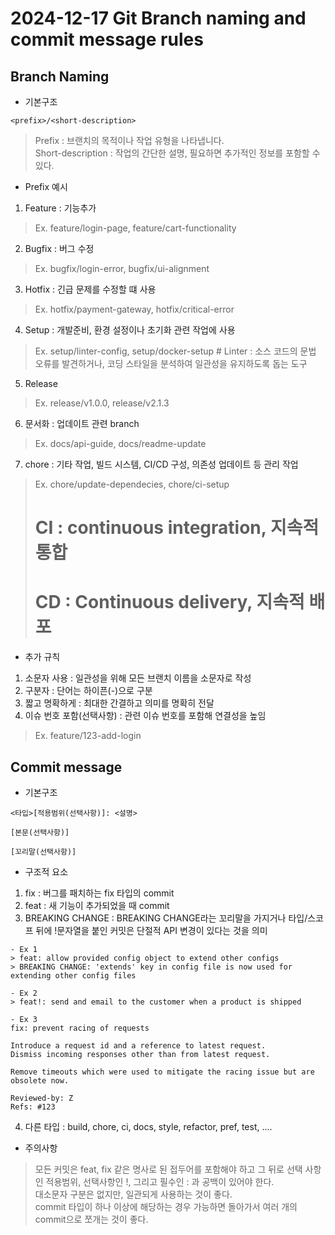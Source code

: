 # 2024-12-17 Git Branch naming and commit message rules

## Branch Naming

- 기본구조

```
<prefix>/<short-description>
```

> Prefix : 브랜치의 목적이나 작업 유형을 나타냅니다.  
> Short-description : 작업의 간단한 설명, 필요하면 추가적인 정보를 포함할 수 있다.

- Prefix 예시

1. Feature : 기능추가
> Ex. feature/login-page, feature/cart-functionality
2. Bugfix : 버그 수정
> Ex. bugfix/login-error, bugfix/ui-alignment
3. Hotfix : 긴급 문제를 수정할 떄 사용
> Ex. hotfix/payment-gateway, hotfix/critical-error
4. Setup : 개발준비, 환경 설정이나 초기화 관련 작업에 사용
> Ex. setup/linter-config, setup/docker-setup  # Linter : 소스 코드의 문법 오류를 발견하거나, 코딩 스타일을 분석하여 일관성을 유지하도록 돕는 도구
5. Release
> Ex. release/v1.0.0, release/v2.1.3
6. 문서화 : 업데이트 관련 branch
> Ex. docs/api-guide, docs/readme-update
7. chore : 기타 작업, 빌드 시스템, CI/CD 구성, 의존성 업데이트 등 관리 작업
> Ex. chore/update-dependecies, chore/ci-setup    
> # CI : continuous integration, 지속적 통합  
> # CD : Continuous delivery, 지속적 배포

- 추가 규칙
1. 소문자 사용 : 일관성을 위해 모든 브랜치 이름을 소문자로 작성
2. 구분자 : 단어는 하이픈(-)으로 구분
3. 짧고 명확하게 : 최대한 간결하고 의미를 명확히 전달
4. 이슈 번호 포함(선택사항) : 관련 이슈 번호를 포함해 연결성을 높임
> Ex. feature/123-add-login

## Commit message

- 기본구조

```
<타입>[적용범위(선택사항)]: <설명>

[본문(선택사항)]

[꼬리말(선택사항)]
```

- 구조적 요소
1. fix : 버그를 패치하는 fix 타입의 commit
2. feat : 새 기능이 추가되었을 때 commit
3. BREAKING CHANGE : BREAKING CHANGE라는 꼬리말을 가지거나 타입/스코프 뒤에 !문자열을 붙인 커밋은 단절적 API 변경이 있다는 것을 의미
```
- Ex 1
> feat: allow provided config object to extend other configs
> BREAKING CHANGE: 'extends' key in config file is now used for extending other config files

- Ex 2
> feat!: send and email to the customer when a product is shipped

- Ex 3
fix: prevent racing of requests

Introduce a request id and a reference to latest request.
Dismiss incoming responses other than from latest request.

Remove timeouts which were used to mitigate the racing issue but are obsolete now.

Reviewed-by: Z
Refs: #123

```
4. 다른 타입 : build, chore, ci, docs, style, refactor, pref, test, ....

- 주의사항
> 모든 커밋은 feat, fix 같은 명사로 된 접두어를 포함해야 하고 그 뒤로 선택 사항인 적용범위, 선택사항인 !, 그리고 필수인 : 과 공백이 있어야 한다.  
> 대소문자 구분은 없지만, 일관되게 사용하는 것이 좋다.  
> commit 타입이 하나 이상에 해당하는 경우 가능하면 돌아가서 여러 개의 commit으로 쪼개는 것이 좋다.
